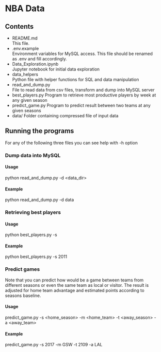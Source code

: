 # NBA Data

## Contents

- README.md   
  This file.
- .env.example  
  Environment variables for MySQL access. This file should be renamed as .env and fill accordingly.
- Data_Exploration.ipynb  
  Jupyter notebook for initial data exploration
- data_helpers  
  Python file with helper functions for SQL and data manipulation
- read_and_dump.py  
  File to read data from csv files, transform and dump into MySQL server
- best_players.py 
  Program to retrieve most productive players by week at any given season
- predict_game.py 
  Program to predict result between two teams at any given seasons
- data/ 
  Folder containing compressed file of input data
  
  
## Running the programs

For any of the following three files you can see help with -h option

### Dump data into MySQL
#### Usage  
python read_and_dump.py -d <data_dir>

#### Example  
python read_and_dump.py -d data

### Retrieving best players
#### Usage  
python best_players.py -s <season>

#### Example  
python best_players.py -s 2011

### Predict games
Note that you can predict how would be a game between teams from different seasons or even the same team as local or visitor.
The result is adjusted for home team advantage and estimated points according to seasons baseline.

#### Usage 
predict_game.py -s <home_season> -m <home_team> -t <away_season> -a <away_team>

#### Example  
predict_game.py -s 2017 -m GSW -t 2109 -a LAL

